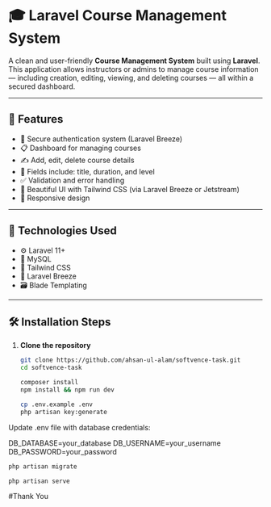 # 🎓 Laravel Course Management System

A clean and user-friendly **Course Management System** built using **Laravel**. This application allows instructors or admins to manage course information — including creation, editing, viewing, and deleting courses — all within a secured dashboard.

---

## 📌 Features

- 🔐 Secure authentication system (Laravel Breeze)
- 📋 Dashboard for managing courses
- ✍️ Add, edit, delete course details
- 🧾 Fields include: title, duration, and level
- ✅ Validation and error handling
- 🎨 Beautiful UI with Tailwind CSS (via Laravel Breeze or Jetstream)
- 📱 Responsive design

---

## 🚀 Technologies Used

- ⚙️ Laravel 11+
- 💾 MySQL
- 🎨 Tailwind CSS
- 🧰 Laravel Breeze 
- 🗃️ Blade Templating

---

## 🛠️ Installation Steps

1. **Clone the repository**

   ```bash
   git clone https://github.com/ahsan-ul-alam/softvence-task.git
   cd softvence-task
   ```
   ```bash
   composer install
   npm install && npm run dev
   ```
   ```bash
   cp .env.example .env
   php artisan key:generate
   ```

Update .env file with database credentials:

DB_DATABASE=your_database
DB_USERNAME=your_username
DB_PASSWORD=your_password

```bash
php artisan migrate
```

```bash
php artisan serve
```

#Thank You

